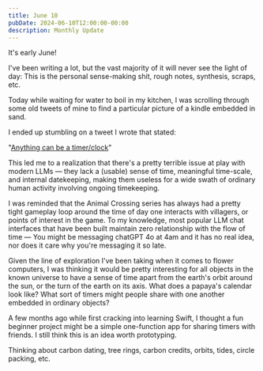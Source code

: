 ```yaml
---
title: June 10
pubDate: 2024-06-10T12:00:00-00:00
description: Monthly Update
---
```


It's early June!

I've been writing a lot, but the vast majority of it will never see the light of day: This is the personal sense-making shit, rough notes, synthesis, scraps, etc.

Today while waiting for water to boil in my kitchen, I was scrolling through some old tweets of mine to find a particular picture of a kindle embedded in sand.

I ended up stumbling on a tweet I wrote that stated:

"[Anything can be a timer/clock](https://twitter.com/neogeomancer/status/1658603315121233920)"

This led me to a realization that there's a pretty terrible issue at play with modern LLMs — they lack a (usable) sense of time, meaningful time-scale, and internal datekeeping, making them useless for a wide swath of ordinary human activity involving ongoing timekeeping.

I was reminded that the Animal Crossing series has always had a pretty tight gameplay loop around the time of day one interacts with villagers, or points of interest in the game. To my knowledge, most popular LLM chat interfaces that have been built maintain zero relationship with the flow of time — You might be messaging chatGPT 4o at 4am and it has no real idea, nor does it care why you're messaging it so late.

Given the line of exploration I've been taking when it comes to flower computers, I was thinking it would be pretty interesting for all objects in the known universe to have a sense of time apart from the earth's orbit around the sun, or the turn of the earth on its axis. What does a papaya's calendar look like? What sort of timers might people share with one another embedded in ordinary objects?

A few months ago while first cracking into learning Swift, I thought a fun beginner project might be a simple one-function app for sharing timers with friends. I still think this is an idea worth prototyping.

Thinking about carbon dating, tree rings, carbon credits, orbits, tides, circle packing, etc.
